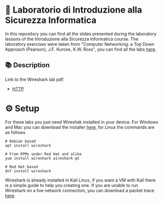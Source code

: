 # :closed_lock_with_key: Laboratorio di Introduzione alla Sicurezza Informatica 
In this repository you can find all the slides presented during the laboratory lessons of the Introduzione alla Sicurezza Informatica course. The laboratory exercises were taken from "Computer Networking: a Top Down Approach (Pearson), J.F. Kurose, K.W. Ross", you can find all the labs [here](https://gaia.cs.umass.edu/kurose_ross/wireshark.php).

## :books: Description 
Link to the Wireshark lab pdf:
*   [HTTP](http://www-net.cs.umass.edu/wireshark-labs/Wireshark_HTTP_v8.0.pdf)

# :gear:  Setup
For these labs you just need Wireshak installed in your device. For Windows and Mac you can download the installer [here](https://www.wireshark.org/#download), for Linux the commands are as follows

```
# Debian based
apt install wireshark

# From RPMs under Red Hat and alike
yum install wireshark wireshark-qt

# Red Hat based
dnf install wireshark

```
Wireshark is already installed in Kali Linux, if you want a VM with Kali there is a simple guide to help you creating one. 
If you are unable to run Wireshark on a live network connection, you can download a packet trace [here](http://gaia.cs.umass.edu/wireshark-labs/wireshark-traces.zip).

